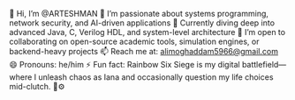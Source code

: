 👋 Hi, I’m @ARTESHMAN
👀 I’m passionate about systems programming, network security, and AI-driven applications
🌱 Currently diving deep into advanced Java, C, Verilog HDL, and system-level architecture
💞️ I’m open to collaborating on open-source academic tools, simulation engines, or backend-heavy projects
📫 Reach me at: [alimoghaddam5966@gmail.com](mailto:alimoghaddam5966@gmail.com)
😄 Pronouns: he/him
⚡ Fun fact: Rainbow Six Siege is my digital battlefield—where I unleash chaos as Iana and occasionally question my life choices mid-clutch. 🧠⚙️
<!---
ARTESHMAN/ARTESHMAN is a ✨ special ✨ repository because its `README.md` (this file) appears on your GitHub profile.
You can click the Preview link to take a look at your changes.
--->
